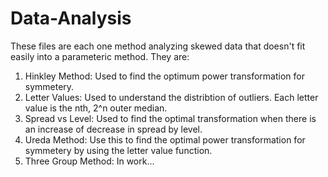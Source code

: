 # Data-Analysis

These files are each one method analyzing skewed data that doesn't fit easily into a parameteric method.
They are:
1. Hinkley Method: Used to find the optimum power transformation for symmetery.
2. Letter Values: Used to understand the distribtion of outliers. Each letter value is the nth, 2^n outer median.
3. Spread vs Level: Used to find the optimal transformation when there is an increase of decrease in spread by level.
4. Ureda Method: Use this to find the optimal power transformation for symmetery by using the letter value function.
5. Three Group Method: In work...
